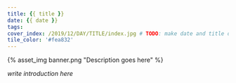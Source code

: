 ```yaml
---
title: {{ title }}
date: {{ date }}
tags:
cover_index: /2019/12/DAY/TITLE/index.jpg # TODO: make date and title dynamic
tile_color: '#fea832'
---
```

{% asset_img banner.png "Description goes here" %}

_write introduction here_
